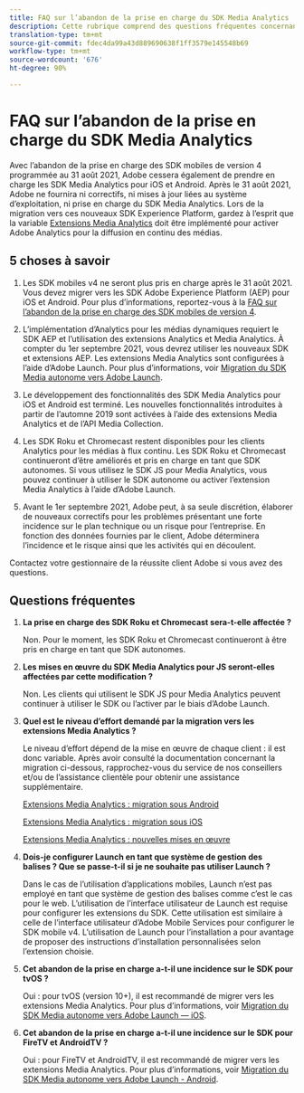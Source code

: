 ```yaml
---
title: FAQ sur l’abandon de la prise en charge du SDK Media Analytics
description: Cette rubrique comprend des questions fréquentes concernant l’abandon de la prise en charge des SDK Media Analytics.
translation-type: tm+mt
source-git-commit: fdec4da99a43d889690638f1ff3579e145548b69
workflow-type: tm+mt
source-wordcount: '676'
ht-degree: 90%

---
```



# FAQ sur l’abandon de la prise en charge du SDK Media Analytics

Avec l’abandon de la prise en charge des SDK mobiles de version 4 programmée au 31 août 2021, Adobe cessera également de prendre en charge les SDK Media Analytics pour iOS et Android. Après le 31 août 2021, Adobe ne fournira ni correctifs, ni mises à jour liées au système d’exploitation, ni prise en charge du SDK Media Analytics.  Lors de la migration vers ces nouveaux SDK Experience Platform, gardez à l’esprit que la variable [Extensions Media Analytics](https://aep-sdks.gitbook.io/docs/using-mobile-extensions/adobe-media-analytics) doit être implémenté pour activer Adobe Analytics pour la diffusion en continu des médias.

## 5 choses à savoir

1. Les SDK mobiles v4 ne seront plus pris en charge après le 31 août 2021. Vous devez migrer vers les SDK Adobe Experience Platform (AEP) pour iOS et Android. Pour plus d’informations, reportez-vous à la [FAQ sur l’abandon de la prise en charge des SDK mobiles de version 4](https://aep-sdks.gitbook.io/docs/version-4-sdk-end-of-support-faq).

1. L’implémentation d’Analytics pour les médias dynamiques requiert le SDK AEP et l’utilisation des extensions Analytics et Media Analytics. À compter du 1er septembre 2021, vous devrez utiliser les nouveaux SDK et extensions AEP.  Les extensions Media Analytics sont configurées à l’aide d’Adobe Launch.  Pour plus d’informations, voir [Migration du SDK Media autonome vers Adobe Launch](https://docs.adobe.com/content/help/fr-FR/media-analytics/using/sdk-implement/sdk-to-launch/sdk-to-launch-migration.html).

1. Le développement des fonctionnalités des SDK Media Analytics pour iOS et Android est terminé.  Les nouvelles fonctionnalités introduites à partir de l’automne 2019 sont activées à l’aide des extensions Media Analytics et de l’API Media Collection.

1. Les SDK Roku et Chromecast restent disponibles pour les clients Analytics pour les médias à flux continu. Les SDK Roku et Chromecast continueront d’être améliorés et pris en charge en tant que SDK autonomes.  Si vous utilisez le SDK JS pour Media Analytics, vous pouvez continuer à utiliser le SDK autonome ou activer l’extension Media Analytics à l’aide d’Adobe Launch.

1. Avant le 1er septembre 2021, Adobe peut, à sa seule discrétion, élaborer de nouveaux correctifs pour les problèmes présentant une forte incidence sur le plan technique ou un risque pour l’entreprise. En fonction des données fournies par le client, Adobe déterminera l’incidence et le risque ainsi que les activités qui en découlent.

Contactez votre gestionnaire de la réussite client Adobe si vous avez des questions.

## Questions fréquentes

1. **La prise en charge des SDK Roku et Chromecast sera-t-elle affectée ?&#x200B;**

   Non.  Pour le moment, les SDK Roku et Chromecast continueront à être pris en charge en tant que SDK autonomes.

1. **Les mises en œuvre du SDK Media Analytics pour JS seront-elles affectées par cette modification ?&#x200B;**

   Non.  Les clients qui utilisent le SDK JS pour Media Analytics peuvent continuer à utiliser le SDK ou l’activer par le biais d’Adobe Launch.
&#x200B;
1. **Quel est le niveau d’effort demandé par la migration vers les extensions Media Analytics ?&#x200B;**

   Le niveau d’effort dépend de la mise en œuvre de chaque client : il est donc variable.  Après avoir consulté la documentation concernant la migration ci-dessous, rapprochez-vous du service de nos conseillers et/ou de l’assistance clientèle pour obtenir une assistance supplémentaire.

   [Extensions Media Analytics : migration sous Android](https://docs.adobe.com/content/help/fr-FR/media-analytics/using/sdk-implement/sdk-to-launch/sdk-to-launch-migration-platforms/sdk-to-launch-migration-android.html)

   [Extensions Media Analytics : migration sous iOS](https://docs.adobe.com/content/help/fr-FR/media-analytics/using/sdk-implement/sdk-to-launch/sdk-to-launch-migration-platforms/sdk-to-launch-migration-ios.html)

   [Extensions Media Analytics : nouvelles mises en œuvre](https://aep-sdks.gitbook.io/docs/using-mobile-extensions/adobe-media-analytics)

1. **Dois-je configurer Launch en tant que système de gestion des balises ? Que se passe-t-il si je ne souhaite pas utiliser Launch ?**

   Dans le cas de l’utilisation d’applications mobiles, Launch n’est pas employé en tant que système de gestion des balises comme c’est le cas pour le web.  L’utilisation de l’interface utilisateur de Launch est requise pour configurer les extensions du SDK. Cette utilisation est similaire à celle de l’interface utilisateur d’Adobe Mobile Services pour configurer le SDK mobile v4. L’utilisation de Launch pour l’installation a pour avantage de proposer des instructions d’installation personnalisées selon l’extension choisie.

1. **Cet abandon de la prise en charge a-t-il une incidence sur le SDK pour tvOS ?**

   Oui : pour tvOS (version 10+), il est recommandé de migrer vers les extensions Media Analytics.  Pour plus d’informations, voir [Migration du SDK Media autonome vers Adobe Launch — iOS](https://docs.adobe.com/content/help/en/media-analytics/using/sdk-implement/sdk-to-launch/sdk-to-launch-migration-platforms/sdk-to-launch-migration-ios.html).

1. **Cet abandon de la prise en charge a-t-il une incidence sur le SDK pour FireTV et AndroidTV ?&#x200B;**

   Oui : pour FireTV et AndroidTV, il est recommandé de migrer vers les extensions Media Analytics.  Pour plus d’informations, voir [Migration du SDK Media autonome vers Adobe Launch - Android](https://docs.adobe.com/content/help/en/media-analytics/using/sdk-implement/sdk-to-launch/sdk-to-launch-migration-platforms/sdk-to-launch-migration-android.html).
